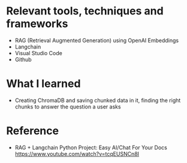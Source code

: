 # Relevant tools, techniques and frameworks
- RAG (Retrieval Augmented Generation) using OpenAI Embeddings
- Langchain
- Visual Studio Code
- Github

# What I learned
- Creating ChromaDB and saving chunked data in it, finding the right chunks to answer the question a user asks

# Reference
- RAG + Langchain Python Project: Easy AI/Chat For Your Docs https://www.youtube.com/watch?v=tcqEUSNCn8I